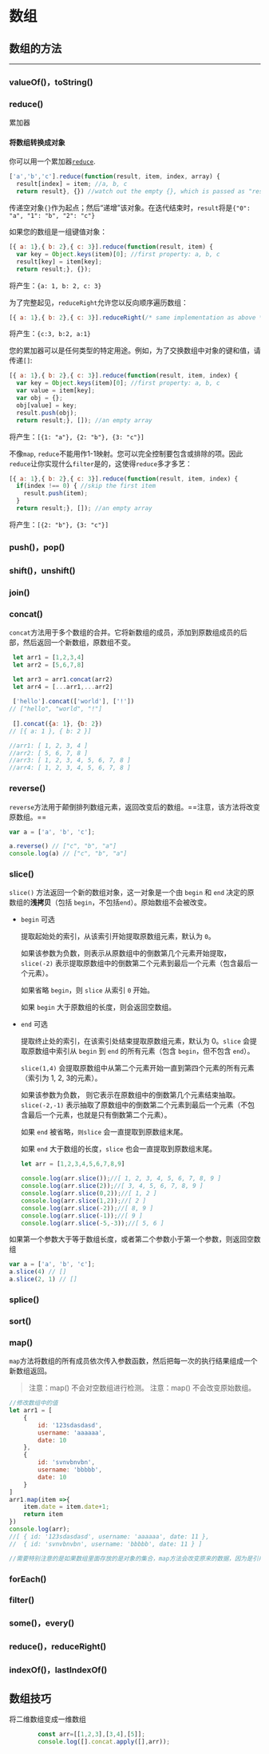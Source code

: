 # 数组

## 数组的方法

***
### valueOf()，toString()

### reduce()

累加器

#### 将数组转换成对象

你可以用一个累加器[`reduce`](https://developer.mozilla.org/en-US/docs/Web/JavaScript/Reference/Global_Objects/Array/Reduce).

```js
['a','b','c'].reduce(function(result, item, index, array) {
  result[index] = item; //a, b, c
  return result}, {}) //watch out the empty {}, which is passed as "result"
```

传递空对象`{}`作为起点；然后“递增”该对象。在迭代结束时，`result`将是`{"0": "a", "1": "b", "2": "c"}`

如果您的数组是一组键值对象：

```js
[{ a: 1},{ b: 2},{ c: 3}].reduce(function(result, item) {
  var key = Object.keys(item)[0]; //first property: a, b, c
  result[key] = item[key];
  return result;}, {});
```

将产生：`{a: 1, b: 2, c: 3}`

为了完整起见，`reduceRight`允许您以反向顺序遍历数组：

```js
[{ a: 1},{ b: 2},{ c: 3}].reduceRight(/* same implementation as above */)
```

将产生：`{c:3, b:2, a:1}`

您的累加器可以是任何类型的特定用途。例如，为了交换数组中对象的键和值，请传递`[]`:

```js
[{ a: 1},{ b: 2},{ c: 3}].reduce(function(result, item, index) {
  var key = Object.keys(item)[0]; //first property: a, b, c
  var value = item[key];
  var obj = {};
  obj[value] = key;
  result.push(obj);
  return result;}, []); //an empty array
```

将产生：`[{1: "a"}, {2: "b"}, {3: "c"}]`

不像`map`, `reduce`不能用作1-1映射。您可以完全控制要包含或排除的项。因此`reduce`让你实现什么`filter`是的，这使得`reduce`多才多艺：

```js
[{ a: 1},{ b: 2},{ c: 3}].reduce(function(result, item, index) {
  if(index !== 0) { //skip the first item
    result.push(item);
  }
  return result;}, []); //an empty array
```

将产生：`[{2: "b"}, {3: "c"}]`

### push()，pop()

### shift()，unshift()


### join()

### concat()

`concat`方法用于多个数组的合并。它将新数组的成员，添加到原数组成员的后部，然后返回一个新数组，原数组不变。

```js
 let arr1 = [1,2,3,4]
 let arr2 = [5,6,7,8]

 let arr3 = arr1.concat(arr2)
 let arr4 = [...arr1,...arr2]
 
 ['hello'].concat(['world'], ['!'])
// ["hello", "world", "!"]
 
 [].concat({a: 1}, {b: 2})
// [{ a: 1 }, { b: 2 }]

//arr1: [ 1, 2, 3, 4 ]
//arr2: [ 5, 6, 7, 8 ]
//arr3: [ 1, 2, 3, 4, 5, 6, 7, 8 ]
//arr4: [ 1, 2, 3, 4, 5, 6, 7, 8 ]
```









### reverse()

`reverse`方法用于颠倒排列数组元素，返回改变后的数组。==注意，该方法将改变原数组。==

```js
var a = ['a', 'b', 'c'];

a.reverse() // ["c", "b", "a"]
console.log(a) // ["c", "b", "a"]
```



### slice()

`slice()` 方法返回一个新的数组对象，这一对象是一个由 `begin` 和 `end` 决定的原数组的**浅拷贝**（包括 `begin`，不包括`end`）。原始数组不会被改变。

- `begin` 可选

  提取起始处的索引，从该索引开始提取原数组元素，默认为 `0`。

  如果该参数为负数，则表示从原数组中的倒数第几个元素开始提取，`slice(-2)` 表示提取原数组中的倒数第二个元素到最后一个元素（包含最后一个元素）。

  如果省略 `begin`，则 `slice` 从索引 `0` 开始。

  如果 `begin` 大于原数组的长度，则会返回空数组。

- `end` 可选

  提取终止处的索引，在该索引处结束提取原数组元素，默认为 0。`slice` 会提取原数组中索引从 `begin` 到 `end` 的所有元素（包含 `begin`，但不包含 `end`）。

  `slice(1,4)` 会提取原数组中从第二个元素开始一直到第四个元素的所有元素 （索引为 1, 2, 3的元素）。

  如果该参数为负数， 则它表示在原数组中的倒数第几个元素结束抽取。 `slice(-2,-1)` 表示抽取了原数组中的倒数第二个元素到最后一个元素（不包含最后一个元素，也就是只有倒数第二个元素）。

  如果 `end` 被省略，`则slice` 会一直提取到原数组末尾。

  如果 `end` 大于数组的长度，`slice` 也会一直提取到原数组末尾。
  
  ```js
  let arr = [1,2,3,4,5,6,7,8,9]
  
  console.log(arr.slice());//[ 1, 2, 3, 4, 5, 6, 7, 8, 9 ]
  console.log(arr.slice(2));//[ 3, 4, 5, 6, 7, 8, 9 ]
  console.log(arr.slice(0,2));//[ 1, 2 ]
  console.log(arr.slice(1,2));//[ 2 ]
  console.log(arr.slice(-2));//[ 8, 9 ]
  console.log(arr.slice(-1));//[ 9 ]
  console.log(arr.slice(-5,-3));//[ 5, 6 ]
  
  ```
  
  

如果第一个参数大于等于数组长度，或者第二个参数小于第一个参数，则返回空数组

```js
var a = ['a', 'b', 'c'];
a.slice(4) // []
a.slice(2, 1) // []
```

  

### splice()

### sort()

### map()

`map`方法将数组的所有成员依次传入参数函数，然后把每一次的执行结果组成一个新数组返回。
> 注意：map() 不会对空数组进行检测。
> 注意：map() 不会改变原始数组。
```javascript
//修改数组中的值
let arr1 = [
    {
        id: '123sdasdasd',
        username: 'aaaaaa',
        date: 10
    },
    {
        id: 'svnvbnvbn',
        username: 'bbbbb',
        date: 10
    }
]
arr1.map(item =>{
    item.date = item.date+1;
    return item
})
console.log(arr);
//[ { id: '123sdasdasd', username: 'aaaaaa', date: 11 },
//  { id: 'svnvbnvbn', username: 'bbbbb', date: 11 } ]

//需要特别注意的是如果数组里面存放的是对象的集合，map方法会改变原来的数据，因为是引用数据类型。如果只是数组的话，就不会改变原始数据，return返回的是一个新数组。


```

### forEach()

### filter()

### some()，every()


### reduce()，reduceRight()

### indexOf()，lastIndexOf()



## 数组技巧

将二维数组变成一维数组

```js
        const arr=[[1,2,3],[3,4],[5]];  
        console.log([].concat.apply([],arr));  
```



